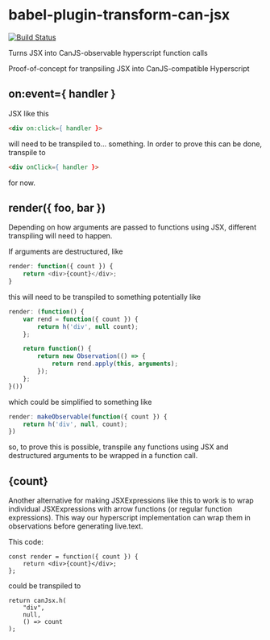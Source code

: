 # babel-plugin-transform-can-jsx

[![Build Status](https://travis-ci.org/canjs/babel-plugin-transform-can-jsx.svg?branch=master)](https://travis-ci.org/canjs/babel-plugin-transform-can-jsx)

Turns JSX into CanJS-observable hyperscript function calls

Proof-of-concept for tranpsiling JSX into CanJS-compatible Hyperscript

## on:event={ handler }

JSX like this

```html
<div on:click={ handler }>
```

will need to be transpiled to... something. In order to prove this can be done, transpile to

```html
<div onClick={ handler }>
```

for now.

## render({ foo, bar })

Depending on how arguments are passed to functions using JSX, different transpiling will need to happen.

If arguments are destructured, like

```js
render: function({ count }) {
    return <div>{count}</div>;
}
```

this will need to be transpiled to something potentially like

```js
render: (function() {
    var rend = function({ count }) {
        return h('div', null count);
    };

    return function() {
        return new Observation(() => {
            return rend.apply(this, arguments);
        });
    };
}())
```

which could be simplified to something like
```js
render: makeObservable(function({ count }) {
    return h('div', null, count);
})
```

so, to prove this is possible, transpile any functions using JSX and destructured arguments to be wrapped in a function call.

## <div>{count}</div>

Another alternative for making JSXExpressions like this to work is to wrap individual JSXExpressions with arrow functions (or regular function expressions). This way our hyperscript implementation can wrap them in observations before generating live.text.

This code:

```
const render = function({ count }) {
    return <div>{count}</div>;
};
```

could be transpiled to

```
return canJsx.h(
	"div",
	null,
	() => count
);
```
